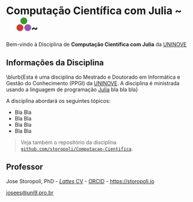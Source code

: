 # Computação Científica com Julia ~~~<img src="/assets/julia-small-logo.svg" style="margin-left:1em; width: 40px; height: auto; display: inline">~~~

Bem-vindo à Disciplina de **Computação Científica com Julia** da [UNINOVE](https://uninove.br)


## Informações da Disciplina

\blurb{Esta é uma disciplina do Mestrado e Doutorado em Informática e Gestão do Conhecimento (PPGI) da [UNINOVE](https://uninove.br). A disciplina é ministrada usando a linguagem de programação [Julia](https://www.julialang.org) bla bla bla}

A disciplina abordará os seguintes tópicos:

- Bla Bla
- Bla Bla
- Bla Bla
- Bla Bla

> Veja também o repositório da disciplina [`github.com/storopoli/Computacao-Cientifica`](https://github.com/storopoli/Computacao-Cientifica).

## Professor

Jose Storopoli, PhD - [*Lattes* CV](http://lattes.cnpq.br/2281909649311607) - [ORCID](https://orcid.org/0000-0002-0559-5176) - <https://storopoli.io>

<josees@uni9.pro.br>
